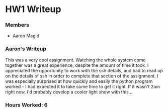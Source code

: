 # HW1 Writeup

### Members
- Aaron Magid

### Aaron's Writeup
This was a very cool assignment. Watching the whole system come together
was a great experience, despite the amount of time it took. I appreciated the
opportunity to work with the ssh details, and had to read up on the details of
ssh in order to complete that section of the assignment. I was especially
surprised at how quickly and easily the python program worked - I had expected
it to take some time to get it right. If it wasn't 2am right now, I'd probably
develop a cooler light show with this...

### Hours Worked: 6
